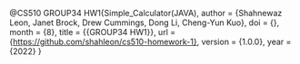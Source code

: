 @CS510 GROUP34 HW1{Simple_Calculator(JAVA),
  author = {Shahnewaz Leon, Janet Brock, Drew Cummings, Dong Li, Cheng-Yun Kuo},
  doi = {},
  month = {8},
  title = {{GROUP34 HW1}},
  url = {https://github.com/shahleon/cs510-homework-1},
  version = {1.0.0},
  year = {2022}
}